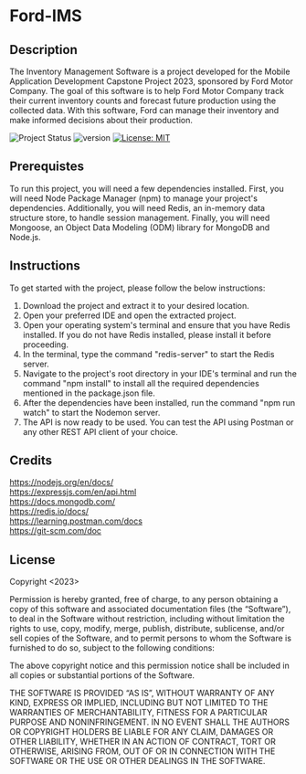 # Ford-IMS

## Description

The Inventory Management Software is a project developed for the Mobile Application Development Capstone Project 2023, sponsored by Ford Motor Company. The goal of this software is to help Ford Motor Company track their current inventory counts and forecast future production using the collected data. With this software, Ford can manage their inventory and make informed decisions about their production.

![Project Status](https://img.shields.io/badge/status-in%20progress-yellow.svg)
![version](https://img.shields.io/badge/version-0.1.0--pre--release-orange.svg)
[![License: MIT](https://img.shields.io/badge/License-MIT-brightgreen.svg)](https://opensource.org/licenses/MIT)

## Prerequistes

To run this project, you will need a few dependencies installed. First, you will need Node Package Manager (npm) to manage your project's dependencies. Additionally, you will need Redis, an in-memory data structure store, to handle session management. Finally, you will need Mongoose, an Object Data Modeling (ODM) library for MongoDB and Node.js.

## Instructions

To get started with the project, please follow the below instructions:

1. Download the project and extract it to your desired location.
2. Open your preferred IDE and open the extracted project.
3. Open your operating system's terminal and ensure that you have Redis installed. If you do not have Redis installed, please install it before proceeding.
4. In the terminal, type the command "redis-server" to start the Redis server.
5. Navigate to the project's root directory in your IDE's terminal and run the command "npm install" to install all the required dependencies mentioned in the package.json file.
6. After the dependencies have been installed, run the command "npm run watch" to start the Nodemon server.
7. The API is now ready to be used. You can test the API using Postman or any other REST API client of your choice.

## Credits

https://nodejs.org/en/docs/ <br/>
https://expressjs.com/en/api.html <br/>
https://docs.mongodb.com/ <br/>
https://redis.io/docs/ <br />
https://learning.postman.com/docs <br />
https://git-scm.com/doc <br />

## License

Copyright <2023>

Permission is hereby granted, free of charge, to any person obtaining a copy of this software and associated documentation files (the “Software”), to deal in the Software without restriction, including without limitation the rights to use, copy, modify, merge, publish, distribute, sublicense, and/or sell copies of the Software, and to permit persons to whom the Software is furnished to do so, subject to the following conditions:

The above copyright notice and this permission notice shall be included in all copies or substantial portions of the Software.

THE SOFTWARE IS PROVIDED “AS IS”, WITHOUT WARRANTY OF ANY KIND, EXPRESS OR IMPLIED, INCLUDING BUT NOT LIMITED TO THE WARRANTIES OF MERCHANTABILITY, FITNESS FOR A PARTICULAR PURPOSE AND NONINFRINGEMENT. IN NO EVENT SHALL THE AUTHORS OR COPYRIGHT HOLDERS BE LIABLE FOR ANY CLAIM, DAMAGES OR OTHER LIABILITY, WHETHER IN AN ACTION OF CONTRACT, TORT OR OTHERWISE, ARISING FROM, OUT OF OR IN CONNECTION WITH THE SOFTWARE OR THE USE OR OTHER DEALINGS IN THE SOFTWARE.
